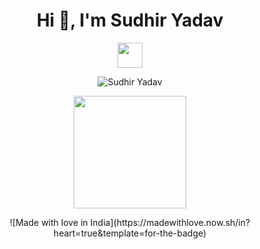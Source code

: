 <h1 align="center">Hi 👋, I'm Sudhir Yadav</h1>
<p align="center">
	<img width="40" src="https://github.githubassets.com/images/spinners/octocat-spinner-64.gif"> </p>
  <p align="center"> <img src="https://komarev.com/ghpvc/?username=TheSanty&label=Profile%20views&color=0e75b6&style=flat" alt="Sudhir Yadav" /> </p>
  
<p align="center">
<a href="https://github.com/TheSanty">
<img height="180em" src="https://github-readme-stats-eight-theta.vercel.app/api?username=TheSanty&show_icons=true&theme=nightowl&include_all_commits=true&count_private=true"/>
</a>
</p>
<p align="center">
![Made with love in India](https://madewithlove.now.sh/in?heart=true&template=for-the-badge)
</p>
